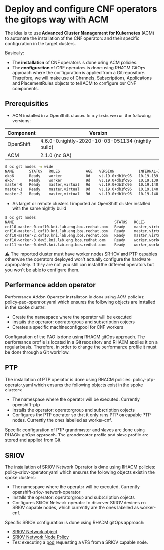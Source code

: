 # Deploy and configure CNF operators the gitops way with ACM

The idea is to use **Advanced Cluster Management for Kubernetes** (ACM) to automate the installation of the CNF operators and their specific configuration in the target clusters.

Basically:

* The **installation** of CNF operators is done using ACM policies. 
* The **configuration** of CNF operators is done using RHACM GitOps approach where the configuration is applied from a Git repository. Therefore, we will make use of Channels, Subscriptions, Applications and PlacementRules objects to tell ACM to configure our CNF components.

## Prerequisities

* ACM installed in a OpenShift cluster. In my tests we run the following versions:

| Component | Version |
| --------- | ------- |
| OpenShift | 4.6.0-0.nightly-2020-10-03-051134 (nightly build) |
| ACM | 2.1.0 (no GA) |

```sh
$ oc get nodes -o wide
NAME       STATUS   ROLES            AGE   VERSION           INTERNAL-IP    EXTERNAL-IP   OS-IMAGE                                                       KERNEL-VERSION                     CONTAINER-RUNTIME
eko6       Ready    worker           8d    v1.19.0+db1fc96   10.19.139.35   <none>        Red Hat Enterprise Linux CoreOS 46.82.202010022240-0 (Ootpa)   4.18.0-193.24.1.el8_2.dt1.x86_64   cri-o://1.19.0-20.rhaos4.6.git97d715e.el8
eko7       Ready    worker           9d    v1.19.0+db1fc96   10.19.139.36   <none>        Red Hat Enterprise Linux CoreOS 46.82.202010022240-0 (Ootpa)   4.18.0-193.24.1.el8_2.dt1.x86_64   cri-o://1.19.0-20.rhaos4.6.git97d715e.el8
master-0   Ready    master,virtual   9d    v1.19.0+db1fc96   10.19.140.20   <none>        Red Hat Enterprise Linux CoreOS 46.82.202010022240-0 (Ootpa)   4.18.0-193.24.1.el8_2.dt1.x86_64   cri-o://1.19.0-20.rhaos4.6.git97d715e.el8
master-1   Ready    master,virtual   9d    v1.19.0+db1fc96   10.19.140.21   <none>        Red Hat Enterprise Linux CoreOS 46.82.202010022240-0 (Ootpa)   4.18.0-193.24.1.el8_2.dt1.x86_64   cri-o://1.19.0-20.rhaos4.6.git97d715e.el8
master-2   Ready    master,virtual   9d    v1.19.0+db1fc96   10.19.140.22   <none>        Red Hat Enterprise Linux CoreOS 46.82.202010022240-0 (Ootpa)   4.18.0-193.24.1.el8_2.dt1.x86_64   cri-o://1.19.0-20.rhaos4.6.git97d715e.el8
```

* As target or remote clusters I imported an OpenShift cluster installed with the same nightly build

```sh
$ oc get nodes
NAME                                              STATUS   ROLES               AGE     VERSION
cnf10-master-0.cnf10.kni.lab.eng.bos.redhat.com   Ready    master,virtual      9d      v1.19.0+db1fc96
cnf10-master-1.cnf10.kni.lab.eng.bos.redhat.com   Ready    master,virtual      9d      v1.19.0+db1fc96
cnf10-master-2.cnf10.kni.lab.eng.bos.redhat.com   Ready    master,virtual      9d      v1.19.0+db1fc96
cnf10-worker-0.dev5.kni.lab.eng.bos.redhat.com    Ready    worker,worker-cnf   6d17h   v1.19.0+db1fc96
cnf11-worker-0.dev5.kni.lab.eng.bos.redhat.com    Ready    worker,worker-cnf   9d      v1.19.0+db1fc96
```
:warning: The imported cluster must have worker nodes SR-IOV and PTP capables otherwise the operators deployed won't actually configure the hardware appropiately. If they are not, you still can install the different operators but you won't be able to configure them.


## Performance addon operator

Performance Addon Operator installation is done using ACM policies: policy-pao-operator.yaml which ensures the following objects are installed in the spoke cluster:

* Create the namespace where the operator will be executed
* Installs the operator: operatorgroup and subscription objects
* Creates a specific machineconfigpool for CNF workers

Configuration of the PAO is done using RHACM gitOps approach. The performance profile is located in a Git repository and RHACM applies it on a regular basis. Therefore, in order to change the performance profile it must be done through a Git workflow.

## PTP

The installation of PTP operator is done using RHACM policies: policy-ptp-operator.yaml which ensures the following objects exist in the spoke clusters:

* The namespace where the operator will be executed. Currently openshift-ptp
* Installs the operator: operatorgroup and subscription objects
* Configures the PTP operator so that it only runs PTP on capable PTP nodes. Currently the ones labelled as worker-cnf.

Specific configuration of PTP grandmaster and slaves are done using RHACM gitOps approach. The grandmaster profile and slave profile are stored and applied from Git.

## SRIOV

The installation of SRIOV Network Operator is done using RHACM policies: policy-sriov-operator.yaml which ensures the following objects exist in the spoke clusters:

* The namespace where the operator will be executed. Currently openshift-sriov-network-operator
* Installs the operator: operatorgroup and subscription objects
* Configures SRIOV Network operator to discover SRIOV devices on SRIOV capable nodes, which currently are the ones labelled as worker-cnf.

Specific SRIOV configuration is done using RHACM gitOps approach: 
* [SRIOV Network object](https://github.com/alosadagrande/acm-cnf/blob/cnf10/operator/sriov/sriov-network.yaml)
* [SRIOV Network Node Policy](https://github.com/alosadagrande/acm-cnf/blob/cnf10/operator/sriov/sriov-network-node-policy-netdevice.yaml)
* Test executing a [pod](https://github.com/alosadagrande/acm-cnf/blob/cnf10/operator/sriov/sriov-pod-test.yaml) requesting a VFS from a SRIOV capable node.

